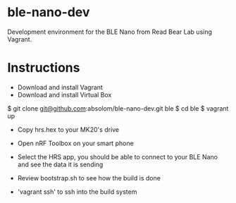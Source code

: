 # ble-nano-dev
Development environment for the BLE Nano from Read Bear Lab using Vagrant.

# Instructions
- Download and install Vagrant
- Download and install Virtual Box

$ git clone git@github.com:absolom/ble-nano-dev.git ble
$ cd ble
$ vagrant up

- Copy hrs.hex to your MK20's drive
- Open nRF Toolbox on your smart phone
- Select the HRS app, you should be able to connect to your 
  BLE Nano and see the data it is sending

- Review bootstrap.sh to see how the build is done
- 'vagrant ssh' to ssh into the build system

